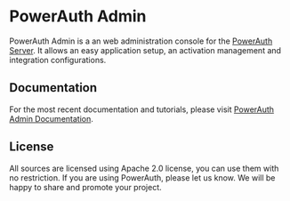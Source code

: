 # PowerAuth Admin

PowerAuth Admin is a an web administration console for the [PowerAuth Server](https://github.com/wultra/powerauth-server). It allows an easy application setup, an activation management and integration configurations.

## Documentation

For the most recent documentation and tutorials, please visit [PowerAuth Admin Documentation](https://developers.wultra.com/docs/current/powerauth-admin/).

## License

All sources are licensed using Apache 2.0 license, you can use them with no restriction. If you are using PowerAuth, please let us know. We will be happy to share and promote your project.

